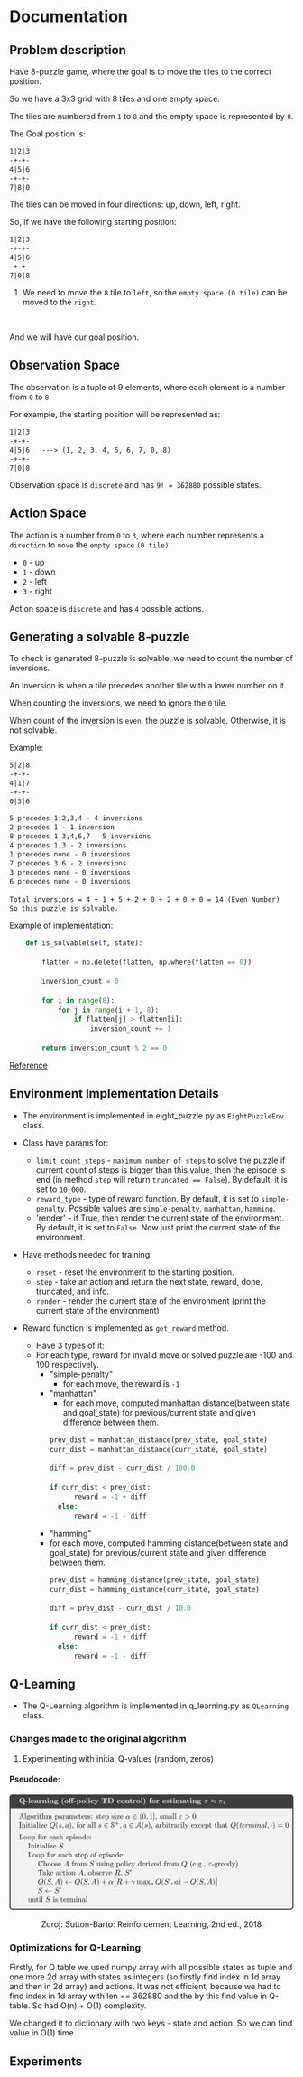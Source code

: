 # Documentation


## Problem description

Have 8-puzzle game, where the goal is to move the tiles to the correct position.

So we have a 3x3 grid with 8 tiles and one empty space.

The tiles are numbered from `1` to `8` and the empty space is represented by `0`.

The Goal position is:
```
1|2|3
-+-+-
4|5|6
-+-+-
7|8|0
```

The tiles can be moved in four directions: up, down, left, right.

So, if we have the following starting position:
```
1|2|3
-+-+-
4|5|6
-+-+-
7|0|8
```

1. We need to move the `8` tile to `left`, so the `empty space (0 tile)` can be moved to the `right`. 
<br/>

And we will have our goal position.

## Observation Space

The observation is a tuple of 9 elements, where each element is a number from `0` to `8`.

For example, the starting position will be represented as:

```
1|2|3
-+-+-
4|5|6   ---> (1, 2, 3, 4, 5, 6, 7, 0, 8)
-+-+-
7|0|8
```

Observation space is `discrete` and has `9! = 362880` possible states.

## Action Space

The action is a number from `0` to `3`, where each number represents a `direction` to `move` the `empty space` `(0 tile)`.

- `0` - up
- `1` - down
- `2` - left
- `3` - right

Action space is `discrete` and has `4` possible actions.


## Generating a solvable 8-puzzle

To check is generated 8-puzzle is solvable, we need to count the number of inversions.

An inversion is when a tile precedes another tile with a lower number on it.

When counting the inversions, we need to ignore the `0` tile.

When count of the inversion is `even`, the puzzle is solvable. Otherwise, it is not solvable.

Example:
```
5|2|8
-+-+-
4|1|7
-+-+-
0|3|6
```

```
5 precedes 1,2,3,4 - 4 inversions
2 precedes 1 - 1 inversion
8 precedes 1,3,4,6,7 - 5 inversions
4 precedes 1,3 - 2 inversions
1 precedes none - 0 inversions
7 precedes 3,6 - 2 inversions
3 precedes none - 0 inversions
6 precedes none - 0 inversions

Total inversions = 4 + 1 + 5 + 2 + 0 + 2 + 0 + 0 = 14 (Even Number) 
So this puzzle is solvable.
```

Example of implementation:
```python
    def is_solvable(self, state):
    
        flatten = np.delete(flatten, np.where(flatten == 0))

        inversion_count = 0

        for i in range(8):
            for j in range(i + 1, 8):
                if flatten[j] > flatten[i]:
                    inversion_count += 1

        return inversion_count % 2 == 0
```
[Reference](https://math.stackexchange.com/questions/293527/how-to-check-if-a-8-puzzle-is-solvable)

## Environment Implementation Details

- The environment is implemented in eight_puzzle.py as `EightPuzzleEnv` class.

- Class have params for:
  - `limit_count_steps` - `maximum number of steps` to solve the puzzle if current count of steps is bigger than this value, then the episode is end (in method `step` will return `truncated == False`).
  By default, it is set to `10_000`.
  - `reward_type` - type of reward function. By default, it is set to `simple-penalty`. Possible values are `simple-penalty`, `manhattan`, `hamming`.
  - 'render' - if True, then render the current state of the environment. By default, it is set to `False`.
  Now just print the current state of the environment.


- Have methods needed for training:
  - `reset` - reset the environment to the starting position.
  - `step` - take an action and return the next state, reward, done, truncated, and info.
  - `render` - render the current state of the environment (print the current state of the environment)


- Reward function is implemented as `get_reward` method.
  - Have 3 types of it:
  - For each type, reward for invalid move or solved puzzle are -100 and 100 respectively.
    - "simple-penalty" 
      - for each move, the reward is `-1`
    - "manhattan"
      - for each move, computed  manhattan distance(between state and goal_state) for previous/current state and given difference between them.
      ```python
      prev_dist = manhattan_distance(prev_state, goal_state)
      curr_dist = manhattan_distance(curr_state, goal_state)
      
      diff = prev_dist - curr_dist / 100.0
      
      if curr_dist < prev_dist:
            reward = -1 + diff
        else:
            reward = -1 - diff
      ```
    - "hamming"
    - for each move, computed hamming distance(between state and goal_state) for previous/current state and given difference between them.
      ```python
      prev_dist = hamming_distance(prev_state, goal_state)
      curr_dist = hamming_distance(curr_state, goal_state)
      
      diff = prev_dist - curr_dist / 10.0
      
      if curr_dist < prev_dist:
            reward = -1 + diff
        else:
            reward = -1 - diff
      ```
## Q-Learning

- The Q-Learning algorithm is implemented in q_learning.py as `QLearning` class.

### Changes made to the original algorithm

1. Experimenting with initial Q-values (random, zeros)


#### Pseudocode:


![Pseudocode](Pseudocodes/q-learning.jpg)
<p align="center">Zdroj: Sutton-Barto: Reinforcement Learning, 2nd ed., 2018</p>


### Optimizations for Q-Learning

Firstly, for Q table we used numpy array with all possible states as tuple and one more 2d array with states as integers (so firstly find index in 1d array and then in 2d array) and actions.
It was not efficient, because we had to find index in 1d array with len == 362880 and the by this find value in Q-table. So had O(n) + O(1) complexity.

We changed it to dictionary with two keys - state and action. So we can find value in O(1) time.


## Experiments

